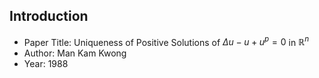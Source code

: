 ## Introduction

+ Paper Title: Uniqueness of Positive Solutions of $\Delta u - u + u^p = 0$ in $\mathbb{R}^n$
+ Author: Man Kam Kwong
+ Year: 1988